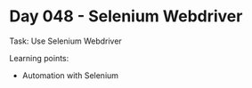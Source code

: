# Day 048 - Selenium Webdriver

Task: Use Selenium Webdriver

Learning points:
- Automation with Selenium